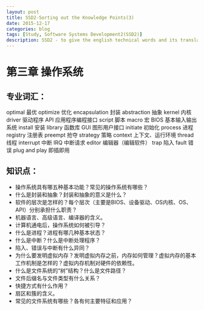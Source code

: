 ```yaml
---
layout: post
title: SSD2-Sorting out the Knowledge Points(3)
date: 2015-12-17
categories: blog
tags: [Study, Software Systems Development2(SSD2)]
description: SSD2 - to give the english technical words and its translation
---
```


# 第三章 操作系统

## 专业词汇： 
optimal		最优
optimize		优化
encapsulation	封装
abstraction	抽象
kernel		内核
driver		驱动程序
API			应用程序编程接口
script		脚本
macro		宏
BIOS		基本输入输出系统
install		安装
library		函数库
GUI			图形用户接口
initiate		初始化
process		进程
registry		注册表
preempt		抢夺
strategy		策略
context		上下文、运行环境
thread		线程
interrupt		中断
IRQ			中断请求
editor		编辑器（编辑软件）
trap			陷入
fault			错误
plug and play	即插即用

 

## 知识点：
  - 操作系统具有哪五种基本功能？常见的操作系统有哪些？
  - 什么是封装和抽象？封装和抽象的意义是什么？
  - 软件的层次是怎样的？每个层次（主要是BIOS、设备驱动、OS内核、OS、API）分别承担什么职责？
  - 机器语言、高级语言、编译器的含义。
  - 计算机通电后，操作系统如何被引导？
  - 什么是进程？进程有哪几种基本状态？
  - 什么是中断？什么是中断处理程序？
  - 陷入、错误与中断有什么异同？
  - 为什么要发明虚拟内存？发明虚拟内存之前，内存如何管理？虚拟内存的基本工作机制是怎样的？虚拟内存机制对硬件的依赖性。
  - 什么是文件系统的“树”结构？什么是文件路径？
  - 文件后缀名与文件类型有什么关系？
  - 快捷方式有什么作用？
  - 扇区和簇的含义。
  - 常见的文件系统有哪些？各有何主要特征和应用？
  













